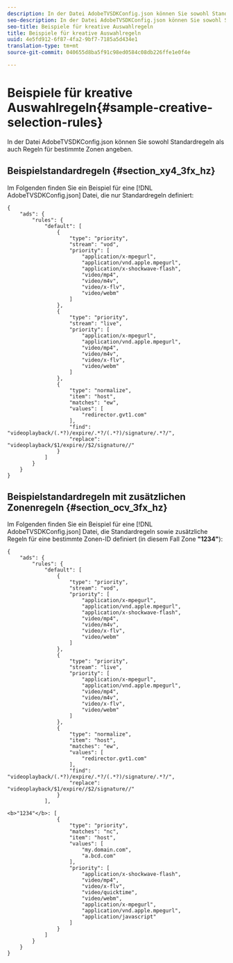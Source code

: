 ```yaml
---
description: In der Datei AdobeTVSDKConfig.json können Sie sowohl Standardregeln als auch Regeln für bestimmte Zonen angeben.
seo-description: In der Datei AdobeTVSDKConfig.json können Sie sowohl Standardregeln als auch Regeln für bestimmte Zonen angeben.
seo-title: Beispiele für kreative Auswahlregeln
title: Beispiele für kreative Auswahlregeln
uuid: 4e5fd912-6f87-4fa2-9bf7-7185a5d434e1
translation-type: tm+mt
source-git-commit: 040655d8ba5f91c98ed0584c08db226ffe1e0f4e

---
```



# Beispiele für kreative Auswahlregeln{#sample-creative-selection-rules}

In der Datei AdobeTVSDKConfig.json können Sie sowohl Standardregeln als auch Regeln für bestimmte Zonen angeben.

## Beispielstandardregeln {#section_xy4_3fx_hz}

Im Folgenden finden Sie ein Beispiel für eine [!DNL AdobeTVSDKConfig.json] Datei, die nur Standardregeln definiert:

```
{
    "ads": {
        "rules": {
            "default": [
                {
                    "type": "priority",
                    "stream": "vod",
                    "priority": [
                        "application/x-mpegurl",
                        "application/vnd.apple.mpegurl",
                        "application/x-shockwave-flash",
                        "video/mp4",
                        "video/m4v",
                        "video/x-flv",
                        "video/webm"
                    ]
                },
                {
                    "type": "priority",
                    "stream": "live",
                    "priority": [
                        "application/x-mpegurl",
                        "application/vnd.apple.mpegurl",
                        "video/mp4",
                        "video/m4v",
                        "video/x-flv",
                        "video/webm"
                    ]
                },
                {
                    "type": "normalize",
                    "item": "host",
                    "matches": "ew",
                    "values": [
                        "redirector.gvt1.com"
                    ],
                    "find": "videoplayback/(.*?)/expire/.*?/(.*?)/signature/.*?/",
                    "replace": "videoplayback/$1/expire//$2/signature//"
                }
            ]
        }
    }
}
```

## Beispielstandardregeln mit zusätzlichen Zonenregeln {#section_ocv_3fx_hz}

Im Folgenden finden Sie ein Beispiel für eine [!DNL AdobeTVSDKConfig.json] Datei, die Standardregeln sowie zusätzliche Regeln für eine bestimmte Zonen-ID definiert (in diesem Fall Zone **&quot;1234&quot;**):

```
{
    "ads": {
        "rules": {
            "default": [
                {
                    "type": "priority",
                    "stream": "vod",
                    "priority": [
                        "application/x-mpegurl",
                        "application/vnd.apple.mpegurl",
                        "application/x-shockwave-flash",
                        "video/mp4",
                        "video/m4v",
                        "video/x-flv",
                        "video/webm"
                    ]
                },
                {
                    "type": "priority",
                    "stream": "live",
                    "priority": [
                        "application/x-mpegurl",
                        "application/vnd.apple.mpegurl",
                        "video/mp4",
                        "video/m4v",
                        "video/x-flv",
                        "video/webm"
                    ]
                },
                {
                    "type": "normalize",
                    "item": "host",
                    "matches": "ew",
                    "values": [
                        "redirector.gvt1.com"
                    ],
                    "find": "videoplayback/(.*?)/expire/.*?/(.*?)/signature/.*?/",
                    "replace": "videoplayback/$1/expire//$2/signature//"
                }
            ],
            
<b>"1234"</b>: [
                {
                    "type": "priority",
                    "matches": "nc",
                    "item": "host",
                    "values": [
                        "my.domain.com",
                        "a.bcd.com"
                    ],
                    "priority": [
                        "application/x-shockwave-flash",
                        "video/mp4",
                        "video/x-flv",
                        "video/quicktime",
                        "video/webm",
                        "application/x-mpegurl",
                        "application/vnd.apple.mpegurl",
                        "application/javascript"
                    ]
                }
            ]
        }
    }
}
```

